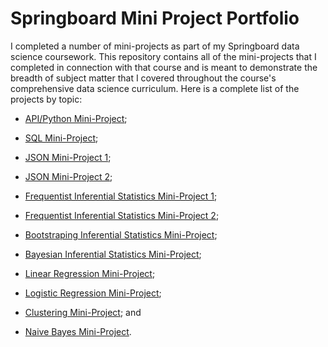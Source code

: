 # Springboard Mini Project Portfolio

I completed a number of mini-projects as part of my Springboard data science coursework.  This repository contains all of the mini-projects that I completed in connection with that course and is meant to demonstrate the breadth of subject matter that I covered throughout the course's comprehensive data science curriculum.  Here is a complete list of the projects by topic:

-  [API/Python Mini-Project](https://github.com/gmj110680/springboard-mini-projects/blob/master/api_python_project_solutions.ipynb);

-  [SQL Mini-Project](https://github.com/gmj110680/springboard-mini-projects/blob/master/sql_project_answers.sql);

-  [JSON Mini-Project 1](https://github.com/gmj110680/springboard-mini-projects/blob/master/JSON_exercise_solution.ipynb);

-  [JSON Mini-Project 2](https://github.com/gmj110680/springboard-mini-projects/blob/master/sliderule_dsi_json_exercise.ipynb);

-  [Frequentist Inferential Statistics Mini-Project 1](https://github.com/gmj110680/springboard-mini-projects/blob/master/inferential_statistics_frequentist_1a-Q6.25.ipynb);

-  [Frequentist Inferential Statistics Mini-Project 2](https://github.com/gmj110680/springboard-mini-projects/blob/master/inferential_statistics_frequentist_1b-Q6.25.ipynb);

-  [Bootstraping Inferential Statistics Mini-Project](https://github.com/gmj110680/springboard-mini-projects/blob/master/inferential_statistics_bootstrap-Q.ipynb);

-  [Bayesian Inferential Statistics Mini-Project](https://github.com/gmj110680/springboard-mini-projects/blob/master/inferential_statistics_bayesian-Q.ipynb);

-  [Linear Regression Mini-Project](https://github.com/gmj110680/springboard-mini-projects/blob/master/Mini_Project_Linear_Regression.ipynb);

-  [Logistic Regression Mini-Project](https://github.com/gmj110680/springboard-mini-projects/blob/master/Mini_Project_Logistic_Regression.ipynb);

-  [Clustering Mini-Project](https://github.com/gmj110680/springboard-mini-projects/blob/master/Mini_Project_Clustering.ipynb); and

-  [Naive Bayes Mini-Project](https://github.com/gmj110680/springboard-mini-projects/blob/master/Mini_Project_Naive_Bayes.ipynb).
